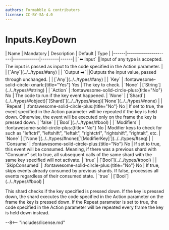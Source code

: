 ```yaml
---
authors: Formabble & contributors
license: CC-BY-SA-4.0
---
```



# Inputs.KeyDown

<div class="sh-parameters" markdown="1">
| Name | Mandatory | Description | Default | Type |
|------|---------------------|-------------|---------|------|
| `⬅️ Input` ||Input of any type is accepted. The input is passed as input to the code specified in the Action parameter. | | [`Any`](../../types/#any) |
| `Output ➡️` ||Outputs the input value, passed through unchanged. | | [`Any`](../../types/#any) |
| `Key` | :fontawesome-solid-circle-xmark:{title="Yes"} Yes  | The key to check. | `None` | [`String`](../../types/#string) |
| `Action` | :fontawesome-solid-circle-plus:{title="No"} No  | The code to run if the key event happened. | `None` | [`Shard`](../../types/#object)[`[Shard]`](../../types/#seq)[`None`](../../types/#none) |
| `Repeat` | :fontawesome-solid-circle-plus:{title="No"} No  | If set to true, the event specified in the Action parameter will be repeated if the key is held down. Otherwise, the event will be executed only on the frame the key is pressed down. | `false` | [`Bool`](../../types/#bool) |
| `Modifiers` | :fontawesome-solid-circle-plus:{title="No"} No  | Modifier keys to check for such as "leftctrl", "leftshift", "leftalt", "rightctrl", "rightshift", "rightalt", etc. | `None` | [`None`](../../types/#none)[`[ModifierKey]`](../../types/#seq) |
| `Consume` | :fontawesome-solid-circle-plus:{title="No"} No  | If set to true, this event will be consumed. Meaning, if there was a previous shard with "Consume" set to true, all subsequent calls of the same shard with the same key specified will not activate. | `true` | [`Bool`](../../types/#bool) |
| `SkipConsumed` | :fontawesome-solid-circle-plus:{title="No"} No  | If true, skips events already consumed by previous shards. If false, processes all events regardless of their consumed state. | `true` | [`Bool`](../../types/#bool) |

</div>

This shard checks if the key specified is pressed down. If the key is pressed down, the shard executes the code specified in the Action parameter on the frame the key is pressed down. If the Repeat parameter is set to true, the code specified in the Action parameter will be repeated every frame the key is held down instead.

--8<-- "includes/license.md"

